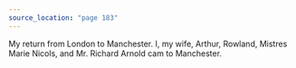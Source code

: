 ```yaml
---
source_location: "page 183"
---
```

My return from London to Manchester. I, my wife, Arthur, Rowland, Mistres Marie
Nicols, and Mr. Richard Arnold cam to Manchester.
